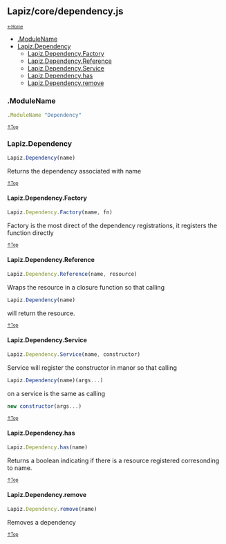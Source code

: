 ## Lapiz/core/dependency.js<a name="__top"></a>

<sub><sup>[&larr;Home](index.md)</sup></sub>

* [.ModuleName](#.ModuleName)
* [Lapiz.Dependency](#Lapiz.Dependency)
  * [Lapiz.Dependency.Factory](#Lapiz.Dependency.Factory)
  * [Lapiz.Dependency.Reference](#Lapiz.Dependency.Reference)
  * [Lapiz.Dependency.Service](#Lapiz.Dependency.Service)
  * [Lapiz.Dependency.has](#Lapiz.Dependency.has)
  * [Lapiz.Dependency.remove](#Lapiz.Dependency.remove)

### <a name='.ModuleName'></a>.ModuleName
```javascript
.ModuleName "Dependency"
```

<sub><sup>[&uarr;Top](#__top)</sup></sub>
### <a name='Lapiz.Dependency'></a>Lapiz.Dependency
```javascript
Lapiz.Dependency(name)
```
Returns the dependency associated with name

<sub><sup>[&uarr;Top](#__top)</sup></sub>
#### <a name='Lapiz.Dependency.Factory'></a>Lapiz.Dependency.Factory
```javascript
Lapiz.Dependency.Factory(name, fn)
```
Factory is the most direct of the dependency registrations, it registers
the function directly

<sub><sup>[&uarr;Top](#__top)</sup></sub>
#### <a name='Lapiz.Dependency.Reference'></a>Lapiz.Dependency.Reference
```javascript
Lapiz.Dependency.Reference(name, resource)
```
Wraps the resource in a closure function so that calling
```javascript
Lapiz.Dependency(name)
```
will return the resource.

<sub><sup>[&uarr;Top](#__top)</sup></sub>
#### <a name='Lapiz.Dependency.Service'></a>Lapiz.Dependency.Service
```javascript
Lapiz.Dependency.Service(name, constructor)
```
Service will register the constructor in manor so that calling
```javascript
Lapiz.Dependency(name)(args...)
```
on a service is the same as calling
```javascript
new constructor(args...)
```

<sub><sup>[&uarr;Top](#__top)</sup></sub>
#### <a name='Lapiz.Dependency.has'></a>Lapiz.Dependency.has
```javascript
Lapiz.Dependency.has(name)
```
Returns a boolean indicating if there is a resource registered corresonding
to name.

<sub><sup>[&uarr;Top](#__top)</sup></sub>
#### <a name='Lapiz.Dependency.remove'></a>Lapiz.Dependency.remove
```javascript
Lapiz.Dependency.remove(name)
```
Removes a dependency

<sub><sup>[&uarr;Top](#__top)</sup></sub>